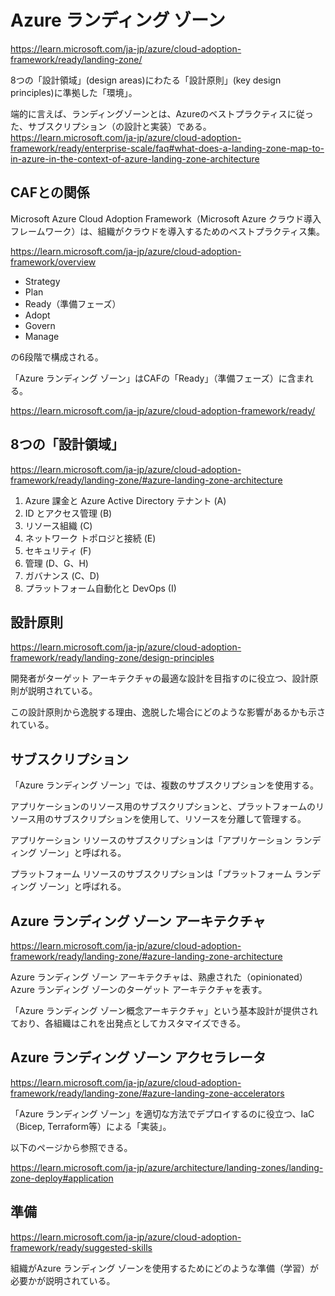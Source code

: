 # Azure ランディング ゾーン

https://learn.microsoft.com/ja-jp/azure/cloud-adoption-framework/ready/landing-zone/

8つの「設計領域」(design areas)にわたる「設計原則」(key design principles)に準拠した「環境」。

端的に言えば、ランディングゾーンとは、Azureのベストプラクティスに従った、サブスクリプション（の設計と実装）である。https://learn.microsoft.com/ja-jp/azure/cloud-adoption-framework/ready/enterprise-scale/faq#what-does-a-landing-zone-map-to-in-azure-in-the-context-of-azure-landing-zone-architecture

## CAFとの関係

Microsoft Azure Cloud Adoption Framework（Microsoft Azure クラウド導入フレームワーク）は、組織がクラウドを導入するためのベストプラクティス集。

https://learn.microsoft.com/ja-jp/azure/cloud-adoption-framework/overview

- Strategy
- Plan
- Ready（準備フェーズ）
- Adopt
- Govern
- Manage

の6段階で構成される。

「Azure ランディング ゾーン」はCAFの「Ready」（準備フェーズ）に含まれる。

https://learn.microsoft.com/ja-jp/azure/cloud-adoption-framework/ready/

## 8つの「設計領域」

https://learn.microsoft.com/ja-jp/azure/cloud-adoption-framework/ready/landing-zone/#azure-landing-zone-architecture

1. Azure 課金と Azure Active Directory テナント (A)
2. ID とアクセス管理 (B)
3. リソース組織 (C)
4. ネットワーク トポロジと接続 (E)
5. セキュリティ (F)
6. 管理 (D、G、H)
7. ガバナンス (C、D)
8. プラットフォーム自動化と DevOps (I) 

## 設計原則

https://learn.microsoft.com/ja-jp/azure/cloud-adoption-framework/ready/landing-zone/design-principles

開発者がターゲット アーキテクチャの最適な設計を目指すのに役立つ、設計原則が説明されている。

この設計原則から逸脱する理由、逸脱した場合にどのような影響があるかも示されている。

## サブスクリプション

「Azure ランディング ゾーン」では、複数のサブスクリプションを使用する。

アプリケーションのリソース用のサブスクリプションと、プラットフォームのリソース用のサブスクリプションを使用して、リソースを分離して管理する。

アプリケーション リソースのサブスクリプションは「アプリケーション ランディング ゾーン」と呼ばれる。

プラットフォーム リソースのサブスクリプションは「プラットフォーム ランディング ゾーン」と呼ばれる。


## Azure ランディング ゾーン アーキテクチャ

https://learn.microsoft.com/ja-jp/azure/cloud-adoption-framework/ready/landing-zone/#azure-landing-zone-architecture

Azure ランディング ゾーン アーキテクチャは、熟慮された（opinionated） Azure ランディング ゾーンのターゲット アーキテクチャを表す。

「Azure ランディング ゾーン概念アーキテクチャ」という基本設計が提供されており、各組織はこれを出発点としてカスタマイズできる。

## Azure ランディング ゾーン アクセラレータ

https://learn.microsoft.com/ja-jp/azure/cloud-adoption-framework/ready/landing-zone/#azure-landing-zone-accelerators

「Azure ランディング ゾーン」を適切な方法でデプロイするのに役立つ、IaC（Bicep, Terraform等）による「実装」。

以下のページから参照できる。

https://learn.microsoft.com/ja-jp/azure/architecture/landing-zones/landing-zone-deploy#application

## 準備

https://learn.microsoft.com/ja-jp/azure/cloud-adoption-framework/ready/suggested-skills

組織がAzure ランディング ゾーンを使用するためにどのような準備（学習）が必要かが説明されている。

